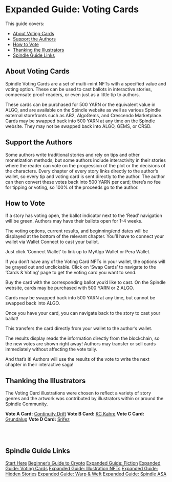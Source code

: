 # Expanded Guide: Voting Cards

This guide covers:

- [About Voting Cards](#about-voting-cards)
- [Support the Authors](#support-the-authors)
- [How to Vote](#how-to-vote)
- [Thanking the Illustrators](#thanking-the-illustrators)
- [Spindle Guide Links](#spindle-guide-links)


## About Voting Cards
Spindle Voting Cards are a set of multi-mint NFTs with a specified value and voting option. These can be used to cast ballots in interactive stories, compensate proof-readers, or even just as a little tip to authors. 

These cards can be purchased for 500 YARN or the equivalent value in ALGO, and are available on the Spindle website as well as various Spindle external storefronts such as AB2, AlgoGems, and Crescendo Marketplace. Cards may be swapped back into 500 YARN at any time on the Spindle website. They may not be swapped back into ALGO, GEMS, or CRSD.


## Support the Authors
Some authors write traditional stories and rely on tips and other monetization methods, but some authors include interactivity in their stories where the reader can vote on the progression of the plot or the decisions of the characters. Every chapter of every story links directly to the author’s wallet, so every tip and voting card is sent directly to the author. The author can then convert these votes back into 500 YARN per card; there’s no fee for tipping or voting, so 100% of the proceeds go to the author.


## How to Vote
If a story has voting open, the ballot indicator next to the ‘Read’ navigation will be green. Authors may have their ballots open for 1-4 weeks.


The voting options, current results, and beginning/end dates will be displayed at the bottom of the relevant chapter. You’ll have to connect your wallet via Wallet Connect to cast your ballot.

Just click ‘Connect Wallet’ to link up to MyAlgo Wallet or Pera Wallet.


If you don’t have any of the Voting Card NFTs in your wallet, the options will be grayed out and unclickable. Click on ‘Swap Cards’ to navigate to the ‘Cards & Voting’ page to get the voting card you want to send.




Buy the card with the corresponding ballot you’d like to cast. On the Spindle website, cards may be purchased with 500 YARN or 2 ALGO. 



Cards may be swapped back into 500 YARN at any time, but cannot be swapped back into ALGO.




Once you have your card, you can navigate back to the story to cast your ballot!


This transfers the card directly from your wallet to the author’s wallet.


The results display reads the information directly from the blockchain, so the new votes are shown right away! Authors may transfer or sell cards immediately without affecting the vote tally.

And that’s it! Authors will use the results of the vote to write the next chapter in their interactive saga!


## Thanking the Illustrators
The Voting Card illustrations were chosen to reflect a variety of story genres and the artwork was contributed by illustrators within or around the Spindle Community.

**Vote A Card:** [Continuity Drift](https://www.instagram.com/continuitydrift/)
**Vote B Card:** [KC Kahre](https://www.instagram.com/pteratato/)
**Vote C Card:** [Grundalug](https://www.instagram.com/grundalug/)
**Vote D Card:** [Srifez](https://www.instagram.com/srifez/)

<br>
<br>

## Spindle Guide Links

[Start Here](/start-here.md)
[Beginner’s Guide to Crypto](/crypto.md)
[Expanded Guide: Fiction](/fiction.md)
[Expanded Guide: Voting Cards](/voting.md)
[Expanded Guide: Illustration NFTs](/illustrations.md)
[Expanded Guide: Hidden Stories](/hidden-stories.md)
[Expanded Guide: Warp & Weft](/warp-and-weft.md)
[Expanded Guide: Spindle ASA](/spindle.md)
